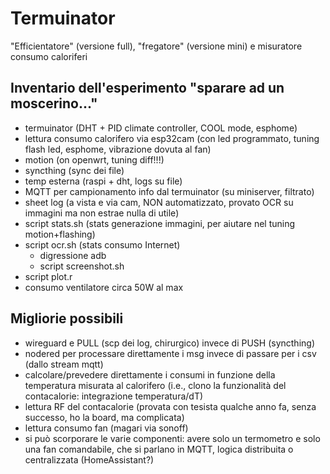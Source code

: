 # Termuinator

"Efficientatore" (versione full), "fregatore" (versione mini) e misuratore consumo caloriferi


## Inventario dell'esperimento "sparare ad un moscerino..."

- termuinator (DHT + PID climate controller, COOL mode, esphome)
- lettura consumo calorifero via esp32cam (con led programmato, tuning flash led, esphome, vibrazione dovuta al fan)
- motion (on openwrt, tuning diff!!!)
- syncthing (sync dei file)
- temp esterna (raspi + dht, logs su file)
- MQTT per campionamento info dal termuinator (su miniserver, filtrato)
- sheet log (a vista e via cam, NON automatizzato, provato OCR su immagini ma non estrae nulla di utile)
- script stats.sh (stats generazione immagini, per aiutare nel tuning motion+flashing)
- script ocr.sh (stats consumo Internet)
    - digressione adb
    - script screenshot.sh
- script plot.r
- consumo ventilatore circa 50W al max


## Migliorie possibili
- wireguard e PULL (scp dei log, chirurgico) invece di PUSH (syncthing)
- nodered per processare direttamente i msg invece di passare per i csv (dallo stream mqtt)
- calcolare/prevedere direttamente i consumi in funzione della temperatura misurata al calorifero (i.e., clono la funzionalità del contacalorie: integrazione temperatura/dT)
- lettura RF del contacalorie (provata con tesista qualche anno fa, senza successo, ho la board, ma complicata)
- lettura consumo fan (magari via sonoff)
- si può scorporare le varie componenti: avere solo un termometro e solo una fan comandabile, che si parlano in MQTT, logica distribuita o centralizzata (HomeAssistant?)